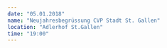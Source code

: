 ```yaml
---
date: "05.01.2018"
name: "Neujahresbegrüssung CVP Stadt St. Gallen"
location: "Adlerhof St.Gallen"
time: "19:00"
---
```


